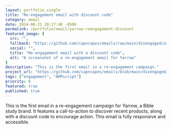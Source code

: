 ```yaml
---
layout: portfolio_single
title: "Re-engagement email with discount code"
category: email
date: 2024-08-21 20:17:40 -0500
permalink: /portfolio/email/yarrow-reengagement-discount
featured_image: {
  src: "",
  fallback: "https://github.com/capncapes/emails/raw/main/disengaged/assets/yarrow_mkt_yarrow-reengagement_1-discount.jpeg",
  social: "",
  title: "Re-engagement email with a discount code",
  alt: "A screenshot of a re-engagement email for Yarrow"
}
description: "This is the first email in a re-engagement campaign."
project_url: "https://github.com/capncapes/emails/blob/main/disengaged/yarrow_mkt_yarrow-reengagement_1-discount.html"
tags: ["engagement", "AMPscript"]
priority: 0
featured: true
published: true
---
```


This is the first email in a re-engagement campaign for Yarrow, a Bible study brand. It features a call-to-action to discover recent products, along with a discount code to encourage action. This email is fully responsive and accessible.